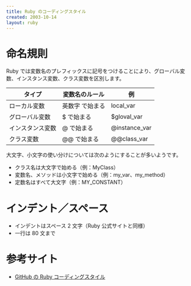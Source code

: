 ```yaml
---
title: Ruby のコーディングスタイル
created: 2003-10-14
layout: ruby
---
```


命名規則
====
Ruby では変数名のプレフィックスに記号をつけることにより、グローバル変数、インスタンス変数、クラス変数を区別します。

| タイプ | 変数名のルール | 例 |
| ---- | ---- | ---- |
| ローカル変数 | 英数字 で始まる | local_var |
| グローバル変数 | $ で始まる | $gloval_var |
| インスタンス変数 | @ で始まる | @instance_var |
| クラス変数 | @@ で始まる | @@class_var |

大文字、小文字の使い分けについては次のようにすることが多いようです。

* クラス名は大文字で始める（例：MyClass）
* 変数名、メソッドは小文字で始める（例：my_var、my_method）
* 定数名はすべて大文字（例：MY_CONSTANT）


インデント／スペース
====
- インデントはスペース 2 文字（Ruby 公式サイトと同様）
- 一行は 80 文まで


参考サイト
====
* [GitHub の Ruby コーディングスタイル](https://github.com/styleguide/ruby)

